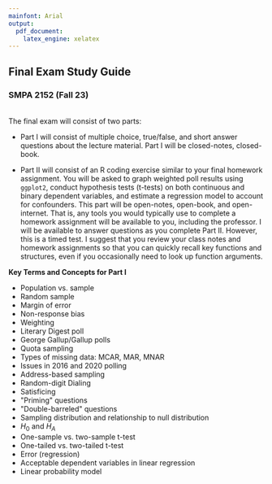 ```yaml
---
mainfont: Arial
output:
  pdf_document: 
    latex_engine: xelatex
---
```


## Final Exam Study Guide
### SMPA 2152 (Fall 23)
<br>
The final exam will consist of two parts:

* Part I will consist of multiple choice, true/false, and short answer questions about the lecture material. Part I will be closed-notes, closed-book.

* Part II will consist of an R coding exercise similar to your final homework assignment. You will be asked to graph weighted poll results using `ggplot2`, conduct hypothesis tests (t-tests) on both continuous and binary dependent variables, and estimate a regression model to account for confounders. This part will be open-notes, open-book, and open-internet. That is, any tools you would typically use to complete a homework assignment will be available to you, including the professor. I will be available to answer questions as you complete Part II. However, this is a timed test. I suggest that you review your class notes and homework assignments so that you can quickly recall key functions and structures, even if you occasionally need to look up function arguments.

**Key Terms and Concepts for Part I**

* Population vs. sample
* Random sample
* Margin of error
* Non-response bias
* Weighting
* Literary Digest poll
* George Gallup/Gallup polls
* Quota sampling
* Types of missing data: MCAR, MAR, MNAR
* Issues in 2016 and 2020 polling
* Address-based sampling
* Random-digit Dialing
* Satisficing
* "Priming" questions
* "Double-barreled" questions
* Sampling distribution and relationship to null distribution
* $H_0$ and $H_A$
* One-sample vs. two-sample t-test
* One-tailed vs. two-tailed t-test
* Error (regression)
* Acceptable dependent variables in linear regression
* Linear probability model